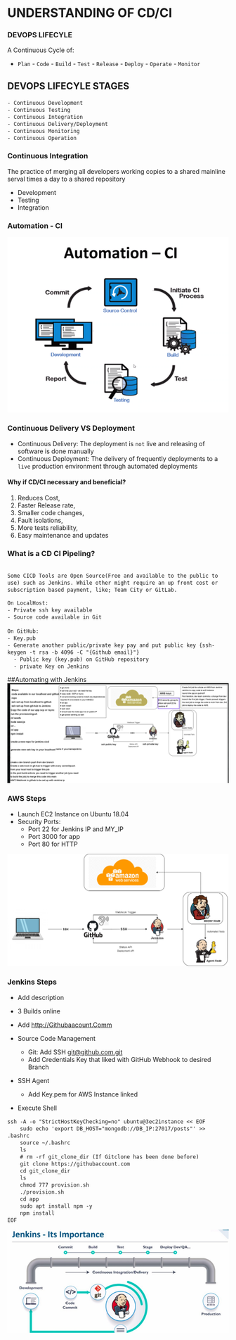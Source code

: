 # UNDERSTANDING OF CD/CI

### DEVOPS LIFECYLE
A Continuous Cycle of:
- `Plan` - `Code` - `Build` - `Test` - `Release` - `Deploy` - `Operate` - `Monitor`

## DEVOPS LIFECYLE STAGES
```
- Continuous Development
- Continuous Testing
- Continuous Integration
- Continuous Delivery/Deployment
- Continuous Monitoring
- Continuous Operation
```


### Continuous Integration
The practice of merging all developers working copies to a shared mainline serval times a day to a shared repository
- Development
- Testing
- Integration

### Automation - CI
![](img/Automation-CI.png)


### Continuous Delivery VS Deployment
- Continuous Delivery: The deployment is `not` live and releasing of software is done manually
- Continuous Deployment: The delivery of frequently deployments to a `live` production environment through automated deployments

#### Why if CD/CI necessary and beneficial?
1. Reduces Cost,
2. Faster Release rate,
3. Smaller code changes,
4. Fault isolations,
5. More tests reliability,
6. Easy maintenance and updates


### What is a CD CI Pipeling?
``` A CD/CD pipeline main purpose is for the automation and integration, testing and deploying software to a production environment. It initialize of code builds, automates testing and automates deployments, which time effective and decreases human errors in testing and deploying as  well as outputs any stages failures.

Some CICD Tools are Open Source(Free and available to the public to use) such as Jenkins. While other might require an up front cost or subscription based payment, like; Team City or GitLab.
```

```
On LocalHost:
- Private ssh key available
- Source code available in Git

On GitHub:
- Key.pub
- Generate another public/private key pay and put public key {ssh-keygen -t rsa -b 4096 -C "{Github email}"}
  - Public key (key.pub) on GitHub repository
  - private Key on Jenkins
```


##Automating with Jenkins
![](img/cicd_jenkins.png)
### AWS Steps
- Launch EC2 Instance on Ubuntu 18.04
- Security Ports:
  - Port 22 for Jenkins IP and MY_IP
  - Port 3000 for app
  - Port 80 for HTTP

![](img/CICD.png)
### Jenkins Steps
- Add description
- 3 Builds online
- Add http://Githubaacount.Comm
- Source Code Management
  - Git: Add SSH git@github.com.git
  - Add Credentials Key that liked with GitHub Webhook to desired Branch

- SSH Agent
  - Add Key.pem for AWS Instance linked

- Execute Shell
```
ssh -A -o "StrictHostKeyChecking=no" ubuntu@3ec2instance << EOF
    sudo echo 'export DB_HOST="mongodb://DB_IP:27017/posts"' >> .bashrc
    source ~/.bashrc
    ls
    # rm -rf git_clone_dir (If Gitclone has been done before)
    git clone https://githubaccount.com
    cd git_clone_dir
    ls
    chmod 777 provision.sh
    ./provision.sh
    cd app
    sudo apt install npm -y
   	npm install
EOF
  ```
![](img/jenkins.png)
